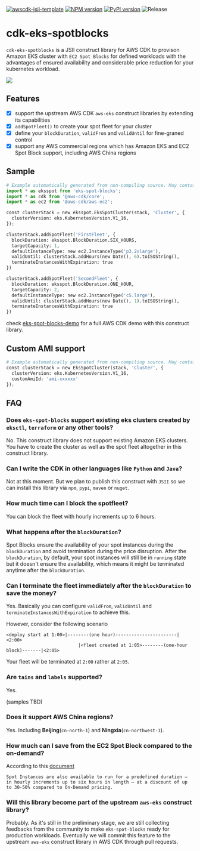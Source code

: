 [![awscdk-jsii-template](https://img.shields.io/badge/built%20with-awscdk--jsii--template-blue)](https://github.com/pahud/awscdk-jsii-template)
[![NPM version](https://badge.fury.io/js/eks-spot-blocks.svg)](https://badge.fury.io/js/eks-spot-blocks)
[![PyPI version](https://badge.fury.io/py/eks-spot-blocks.svg)](https://badge.fury.io/py/eks-spot-blocks)
![Release](https://github.com/pahud/eks-spot-blocks/workflows/Release/badge.svg)

# cdk-eks-spotblocks

`cdk-eks-spotblocks` is a JSII construct library for AWS CDK to provison Amazon EKS cluster with `EC2 Spot Blocks` for defined workloads with the advantages of ensured availability and considerable price reduction for your kubernetes workload.

![](images/pahud_eks-spot2.svg)

## Features

* [x] support the upstream AWS CDK `aws-eks` construct libraries by extending its capabilities
* [x] `addSpotFleet()` to create your spot fleet for your cluster
* [x] define your `blockDuration`, `validFrom` and `validUntil` for fine-graned control
* [x] support any AWS commercial regions which has Amazon EKS and EC2 Spot Block support, including AWS China regions

## Sample

```python
# Example automatically generated from non-compiling source. May contain errors.
import * as eksspot from 'eks-spot-blocks';
import * as cdk from '@aws-cdk/core';
import * as ec2 from '@aws-cdk/aws-ec2';

const clusterStack = new eksspot.EksSpotCluster(stack, 'Cluster', {
  clusterVersion: eks.KubernetesVersion.V1_16,
});

clusterStack.addSpotFleet('FirstFleet', {
  blockDuration: eksspot.BlockDuration.SIX_HOURS,
  targetCapacity: 1,
  defaultInstanceType: new ec2.InstanceType('p3.2xlarge'),
  validUntil: clusterStack.addHours(new Date(), 6).toISOString(),
  terminateInstancesWithExpiration: true
})

clusterStack.addSpotFleet('SecondFleet', {
  blockDuration: eksspot.BlockDuration.ONE_HOUR,
  targetCapacity: 2,
  defaultInstanceType: new ec2.InstanceType('c5.large'),
  validUntil: clusterStack.addHours(new Date(), 1).toISOString(),
  terminateInstancesWithExpiration: true
})
```

check [eks-spot-blocks-demo](https://github.com/pahud/eks-spot-blocks-demo) for a full AWS CDK demo with this construct library.

## Custom AMI support

```python
# Example automatically generated from non-compiling source. May contain errors.
const clusterStack = new EksSpotCluster(stack, 'Cluster', {
  clusterVersion: eks.KubernetesVersion.V1_16,
  customAmiId: 'ami-xxxxxx'
});
```

## FAQ

### Does `eks-spot-blocks` support existing eks clusters created by `eksctl`, `terraform` or any other tools?

No. This construct library does not support existing Amazon EKS clusters. You have to create the cluster as well as the spot fleet altogether in this construct library.

### Can I write the CDK in other languages like `Python` and `Java`?

Not at this moment. But we plan to publish this construct with `JSII` so we can install this library via `npm`, `pypi`, `maven` or `nuget`.

### How much time can I block the spotfleet?

You can block the fleet with hourly increments up to 6 hours.

### What happens after the `blockDuration`?

Spot Blocks ensure the availability of your spot instances during the `blockDuration` and avoid termination during the price disruption. After the `blockDuration`, by default, your spot instances will still be in `running` state but it doesn't ensure the availability, which means it might be terminated anytime after the `blockDuration`.

### Can I terminate the fleet immediately after the `blockDuration` to save the money?

Yes. Basically you can configure `validFrom`, `validUntil` and `terminateInstancesWithExpiration` to achieve this.

However, consider the following scenario

```
<deploy start at 1:00>|--------(one hour)-----------------------|<2:00>
                           |<fleet created at 1:05>--------(one-hour block)-------|<2:05>
```

Your fleet will be terminated at `2:00` rather at `2:05`.

### Are `tains` and `labels` supported?

Yes.

(samples TBD)

### Does it support AWS China regions?

Yes. Including **Beijing**(`cn-north-1`) and **Ningxia**(`cn-northwest-1`).

### How much can I save from the EC2 Spot Block compared to the on-demand?

According to this [document](https://aws.amazon.com/ec2/spot/pricing/?nc1=h_ls)

`Spot Instances are also available to run for a predefined duration – in hourly increments up to six hours in length – at a discount of up to 30-50% compared to On-Demand pricing.`

### Will this library become part of the upstream `aws-eks` construct library?

Probably. As it's still in the preliminary stage, we are still collecting feedbacks from the community to make `eks-spot-blocks` ready for production workloads. Eventually we will commit this feature to the upstream `aws-eks` construct library in AWS CDK through pull requests.
